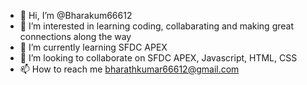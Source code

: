 - 👋 Hi, I’m @Bharakum66612
- 👀 I’m interested in learning coding, collabarating and making great connections along the way
- 🌱 I’m currently learning SFDC APEX
- 💞️ I’m looking to collaborate on SFDC APEX, Javascript, HTML, CSS
- 📫 How to reach me bharathkumar66612@gmail.com

<!---
Bharakum66612/Bharakum66612 is a ✨ special ✨ repository because its `README.md` (this file) appears on your GitHub profile.
You can click the Preview link to take a look at your changes.
--->
